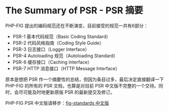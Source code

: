 # The Summary of PSR - PSR 摘要

PHP-FIG 提出的编码规范还在不断演变，目前接受的规范一共有6部分：

* PSR-1 基本代码规范（Basic Coding Standard）
* PSR-2 代码风格指南（Coding Style Guide）
* PSR-3 日志接口（Logger Interface）
* PSR-4 Autoloading 规范（Autoloading Standard）
* PSR-6 缓存接口（Caching Interface）
* PSR-7 HTTP 消息接口（HTTP Message Interface）

原本是想把 PSR 作一个摘要性的总结，但因为条目过多，最后决定直接翻译一下 PHP-FIG 的所有的 PSR 文档，也算是对目前 PSR 中文版不完整的一个交待。同时，会尽可能及时地更新原版 PSR 的最新提交及修订。

PHP-FIG PSR 中文版请移步：[fig-standards 中文版](https://github.com/WisdomFusion/php-fig-psr-cn)
